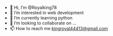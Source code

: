 - 👋 Hi, I’m @Royalking78
- 👀 I’m interested in web development 
- 🌱 I’m currently learning python 
- 💞️ I’m looking to collaborate on ...
- 📫 How to reach me kingroyal44413@gmail.com

<!---
Royalking78/Royalking78 is a ✨ special ✨ repository because its `README.md` (this file) appears on your GitHub profile.
You can click the Preview link to take a look at your changes.
--->
